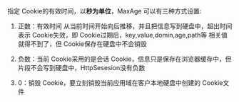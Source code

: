 指定 Cookie的有效时间，以**秒为单位**，MaxAge 可以有三种方式设置:

1. 正数：有效时间
  从当前时间开始向后推移，并且把信息写到硬盘中，超出时间表示 Cookie失效，即 Cookie过期后，key,value,domin,age,path等
相关值就得不到了，但 Cookie保存在硬盘中不会销毁

2. 负数：当前 Cookie采用的是会话 Cookie，信息只是保存在浏览器缓存中，但片段不会写到硬盘中，HttpSesesion没有负数

3. 0：销毁 Cookie，要立刻销毁当前应用域在客户本地硬盘中创建的 Cookie文件